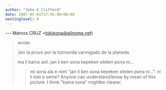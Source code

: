 ```yaml
---
author: "John E Clifford"
date: 2007-05-01T17:56:00+00:00
nestinglevel: 0
---
```

\---
 Marcos CRUZ <[tokipona@alinome.net](mailto://tokipona@alinome.net)\
> wrote:

> 
> Jen la pruvo por la tutmonda varmigado de la planedo
>> 
> ma li kama seli. jan li ken sona kepeken sitelen pona ni...
>> mi sona ala e nimi "jan li ken sona kepeken sitelen pona ni...".
> ni li toki e seme? Anyone can understand/know by mean of this picture. I think "kama sona" mightbe clearer.